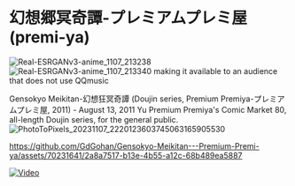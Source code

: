 # 幻想郷冥奇譚-プレミアムプレミ屋 (premi-ya)
![Real-ESRGANv3-anime_1107_213238](https://github.com/GdGohan/---premi-ya-/assets/70231641/80717026-74b5-4659-bbcd-320b8a2c83e8)
![Real-ESRGANv3-anime_1107_213340](https://github.com/GdGohan/---premi-ya-/assets/70231641/5f4a518c-4085-4660-8518-e862380af481)
making it available to an audience that does not use QQmusic

Gensokyo Meikitan-幻想狂冥奇譚 (Doujin series, Premium Premiya-プレミアムプレミ屋, 2011) - August 13, 2011 Yu Premium Premiya's Comic Market 80, all-length Doujin series, for the general public.
![PhotoToPixels_20231107_2220123603745063165905530](https://github.com/GdGohan/Gensokyo-Meikitan---Premium-Premi-ya/assets/70231641/34bc517c-fe1f-4ce1-9a37-0a0fd7fd5442)


https://github.com/GdGohan/Gensokyo-Meikitan---Premium-Premi-ya/assets/70231641/2a8a7517-b13e-4b55-a12c-68b489ea5887


[![Video](https://lh3.googleusercontent.com/u/2/drive-viewer/AK7aPaAoAWz2iGe7dZ_Soak7IIgi_fJXNUuDY0p0Hls5osgqwQGfJpr6oRtWRWHd2O_swiFfpaIOXQhQ_1DSbAyBYuVL3jQ0HQ=w1920-h1080-k-pd)](https://drive.google.com/file/d/1B5gmbglEULla80GbqVsq-uWUR6QiRVxB/preview)

